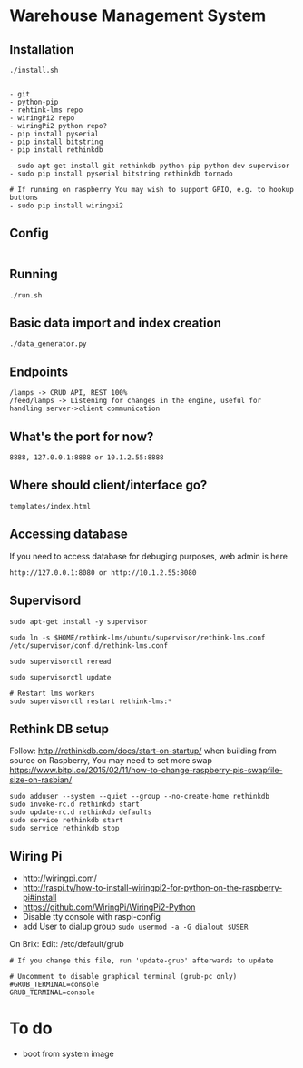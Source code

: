 # Warehouse Management System

## Installation

```
./install.sh


- git
- python-pip
- rehtink-lms repo
- wiringPi2 repo
- wiringPi2 python repo?
- pip install pyserial
- pip install bitstring
- pip install rethinkdb

- sudo apt-get install git rethinkdb python-pip python-dev supervisor
- sudo pip install pyserial bitstring rethinkdb tornado

# If running on raspberry You may wish to support GPIO, e.g. to hookup buttons
- sudo pip install wiringpi2
```

## Config
```

```

## Running

```
./run.sh
```

## Basic data import and index creation

```
./data_generator.py
```

## Endpoints
```
/lamps -> CRUD API, REST 100%
/feed/lamps -> Listening for changes in the engine, useful for handling server->client communication
```
## What's the port for now?
```
8888, 127.0.0.1:8888 or 10.1.2.55:8888
```


## Where should client/interface go?
```
templates/index.html
```
## Accessing database

If you need to access database for debuging purposes, web admin is here

```
http://127.0.0.1:8080 or http://10.1.2.55:8080
```

## Supervisord
```
sudo apt-get install -y supervisor

sudo ln -s $HOME/rethink-lms/ubuntu/supervisor/rethink-lms.conf /etc/supervisor/conf.d/rethink-lms.conf

sudo supervisorctl reread

sudo supervisorctl update

# Restart lms workers
sudo supervisorctl restart rethink-lms:*

```

## Rethink DB setup
Follow: http://rethinkdb.com/docs/start-on-startup/
when building from source on Raspberry, You may need to set more swap
https://www.bitpi.co/2015/02/11/how-to-change-raspberry-pis-swapfile-size-on-rasbian/
```
sudo adduser --system --quiet --group --no-create-home rethinkdb
sudo invoke-rc.d rethinkdb start
sudo update-rc.d rethinkdb defaults
sudo service rethinkdb start 
sudo service rethinkdb stop 

```

## Wiring Pi
 - http://wiringpi.com/
 - http://raspi.tv/how-to-install-wiringpi2-for-python-on-the-raspberry-pi#install
 - https://github.com/WiringPi/WiringPi2-Python
 - Disable tty console with raspi-config
 - add User to dialup group ```sudo usermod -a -G dialout $USER```

On Brix:
Edit: /etc/default/grub
```
# If you change this file, run 'update-grub' afterwards to update

# Uncomment to disable graphical terminal (grub-pc only)
#GRUB_TERMINAL=console
GRUB_TERMINAL=console

```
# To do
 - boot from system image
